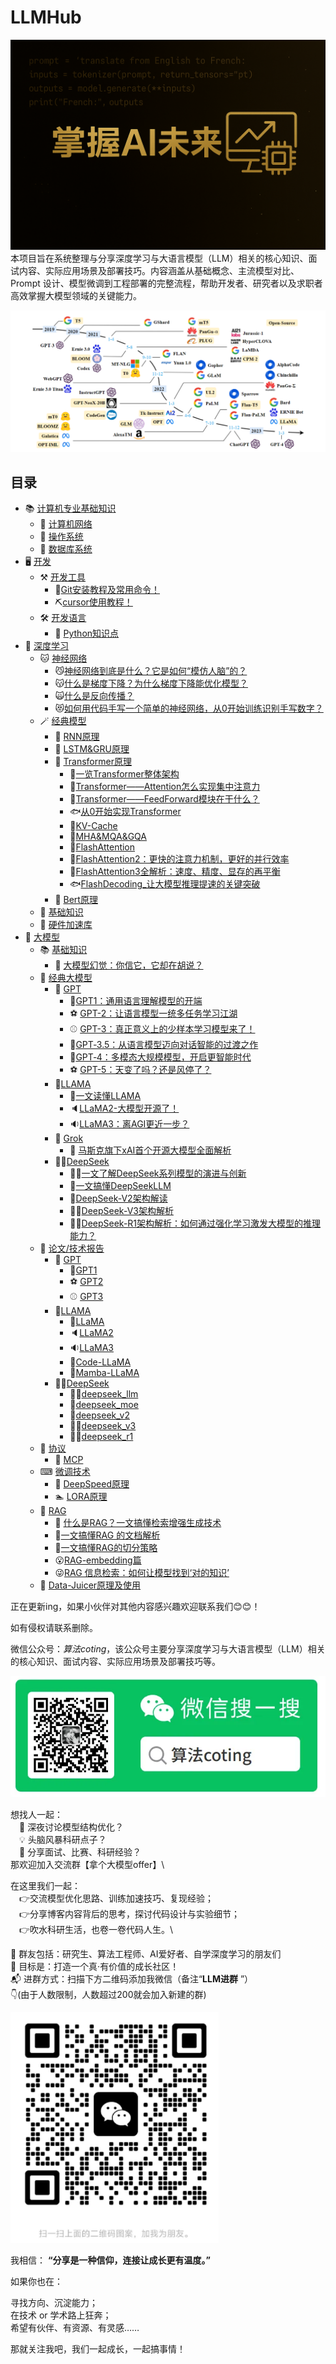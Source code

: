 <!--
 * @Author: zhangting
 * @Date: 2025-05-22 11:37:41
 * @LastEditors: Do not edit
 * @LastEditTime: 2025-07-08 18:22:23
 * @FilePath: /zhangting/LLMHub/README.md
-->
# LLMHub
![image](./img/LLMHub.png)
本项目旨在系统整理与分享深度学习与大语言模型（LLM）相关的核心知识、面试内容、实际应用场景及部署技巧。内容涵盖从基础概念、主流模型对比、Prompt 设计、模型微调到工程部署的完整流程，帮助开发者、研究者以及求职者高效掌握大模型领域的关键能力。

![image](./img/development_of_llm.png)

## 目录
- 📚 [计算机专业基础知识](./计算机专业基础知识/)
    - 📗 [计算机网络](./计算机专业基础知识/计算机网络.md)
    - 📘 [操作系统](./计算机专业基础知识/操作系统.md)
    - 📙 [数据库系统](./计算机专业基础知识/数据库系统.md)
- 🖥️ [开发](./开发/)
    - ⚒️ [开发工具](./开发/开发工具/)
        - 🔨[Git安装教程及常用命令！](./开发/开发工具/Git安装教程及常用命令！.md)
        - ⛏️[cursor使用教程！](./开发/开发工具/cursor使用教程！.md)
    - 🛠️ [开发语言](./开发/开发工具/)
        - 🐍 [Python知识点](./开发/Python知识点.md)
- 🐫 [深度学习](./deep-learning/)
    - 🐱 [神经网络](./deep-learning/神经网络/)
        - 😼[神经网络到底是什么？它是如何“模仿人脑”的？](./deep-learning/神经网络/什么是神经网络.md)
        - 😽[什么是梯度下降？为什么梯度下降能优化模型？](./deep-learning/神经网络/什么是梯度下降？为什么梯度下降能优化模型？.md)
        - 🙀[什么是反向传播？](./deep-learning/神经网络/什么是反向传播？.md)
        - 😻[如何用代码手写一个简单的神经网络，从0开始训练识别手写数字？](./deep-learning/神经网络/从0开始训练识别手写数字.md)
    - 🪄 [经典模型](./deep-learning/经典模型/)
        - 🐎 [RNN原理](./deep-learning/经典模型/RNN.md)
        - 🐏 [LSTM&GRU原理](./deep-learning/经典模型/LSTM&GRU.md)
        - 🎣 [Transformer原理](./deep-learning/经典模型/Transformer.md)
            - 🐳[一览Transformer整体架构](./deep-learning/经典模型/transformer/一览Transformer整体架构.md)
            - 🐋[Transformer——Attention怎么实现集中注意力](./deep-learning/经典模型/transformer/Transformer——Attention怎么实现集中注意力.md)
            - 🐬[Transformer——FeedForward模块在干什么？](./deep-learning/经典模型/transformer/Transformer——FeedForward模块在干什么？.md)
            - 🐟[从0开始实现Transformer](./deep-learning/经典模型/transformer/从0开始实现Transformer.md)
            - 🐳[KV-Cache](./deep-learning/经典模型/transformer/KV-Cache.md)
            - 🐠[MHA&MQA&GQA](./deep-learning/经典模型/transformer/MHA&MQA&GQA.md)
            - 🐡[FlashAttention](./deep-learning/经典模型/transformer/FlashAttention.md)
            - 🦈[FlashAttention2：更快的注意力机制，更好的并行效率](./deep-learning/经典模型/transformer/FlashAttention2：更快的注意力机制，更好的并行效率.md)
            - 🐙[FlashAttention3全解析：速度、精度、显存的再平衡](./deep-learning/经典模型/transformer/FlashAttention3%20全解析：速度、精度、显存的再平衡.md)
            - 🐟[FlashDecoding_让大模型推理提速的关键突破](./deep-learning/经典模型/transformer/FlashDecoding_让大模型推理提速的关键突破.md)
        - 🦋 [Bert原理](./deep-learning/经典模型/Bert.md)
    - 🐹 [基础知识](./deep-learning/基础知识.md)
    - 💽 [硬件加速库](./deep-learning/加速计算支持层（硬件加速库）.md)
- 🦜 [大模型](./大模型)
    - 📚 [基础知识](./大模型/基础知识.md)
        - 📕 [大模型幻觉：你信它，它却在胡说？](./大模型/大模型幻觉：你信它，它却在胡说？.md)
    - 🔔 [经典大模型](./大模型/经典大模型/)
        - 🏀 [GPT](./大模型/经典大模型/GPT/)
            - 🎱[GPT1：通用语言理解模型的开端](./大模型/经典大模型/GPT/GPT1：通用语言理解模型的开端.md)
            - ⚽ [GPT-2：让语言模型一统多任务学习江湖](./大模型/经典大模型/GPT/GPT-2：让语言模型一统多任务学习江湖.md)
            - ⚾ [GPT-3：真正意义上的少样本学习模型来了！](./大模型/经典大模型/GPT/GPT-3：真正意义上的少样本学习模型来了！.md)
            - 🥎[GPT‑3.5：从语言模型迈向对话智能的过渡之作](./大模型/经典大模型/GPT/GPT‑3.5：从语言模型迈向对话智能的过渡之作.md)
            - 🏐[GPT‑4：多模态大规模模型，开启更智能时代](./大模型/经典大模型/GPT/GPT‑4：多模态大规模模型，开启更智能时代.md)
            - ⚽ [GPT-5：天变了吗？还是风停了？](./大模型/经典大模型/GPT/GPT-5：天变了吗？还是风停了？.md)
        - 📣[LLAMA](./大模型/经典大模型/LLAMA/)
            - 📢[一文读懂LLAMA](./大模型/经典大模型/LLAMA/一文读懂LLAMA.md)
            - 🔈[LLaMA2-大模型开源了！](./大模型/经典大模型/LLAMA/LLaMA2-大模型开源了！.md)
            - 🔉[LLaMA3：离AGI更近一步？](./大模型/经典大模型/LLAMA/LLaMA%203：离%20AGI%20更近一步？.md)
        - 📠 [Grok](./大模型/经典大模型/Grok/)
            - 📱 [马斯克旗下xAI首个开源大模型全面解析](./大模型/经典大模型/Grok/Grok-1：马斯克旗下%20xAI%20首个开源大模型全面解析.md)
        - 🙋‍♀️[DeepSeek](./大模型/经典大模型/DeepSeek/)
            - 🙋‍♂️[一文了解DeepSeek系列模型的演进与创新](./大模型/经典大模型/DeepSeek/一文了解%20DeepSeek%20系列模型的演进与创新.md)
            - 🙋[一文搞懂DeepSeekLLM](./大模型/经典大模型/DeepSeek/一文搞懂DeepSeek%20LLM.md)
            - 💁[DeepSeek-V2架构解读](./大模型/经典大模型/DeepSeek/DeepSeek-V2%20架构解读.md)
            - 💁‍♂️[DeepSeek-V3架构解析](./大模型/经典大模型/DeepSeek/DeepSeek-V3%20架构解析.md)
            - 💁‍♀️[DeepSeek-R1架构解析：如何通过强化学习激发大模型的推理能力？](./大模型/经典大模型/DeepSeek/DeepSeek-R1%20架构解析：如何通过强化学习激发大模型的推理能力？.md)
    - 🔔 [论文/技术报告](./paper)
        - 🏀 [GPT](./paper/gpt/)
            - 🎱[GPT1](./paper/gpt/gpt1.pdf)
            - ⚽ [GPT2](./paper/gpt/gpt2.pdf)
            - ⚾ [GPT3](./paper/gpt/gpt3.pdf)
        - 📣[LLAMA](./paper/LLaMA/)
            - 📢[LLaMA](./paper/LLaMA/LLaMA.pdf)
            - 🔈[LLaMA2](./paper/LLaMA/LLaMA2.pdf)
            - 🔉[LLaMA3](./paper/LLaMA/LLaMA3.pdf)
            - 📯[Code-LLaMA](./paper/LLaMA/Code-LLaMA.pdf)
            - 🎺[Mamba-LLaMA](./paper/LLaMA/Mamba-LLaMA.pdf)
        - 🧙‍♀️[DeepSeek](./paper/DeepSeek/)
            - 🧙‍♂️[deepseek_llm](./paper/DeepSeek/deepseek_llm.pdf)
            - 🧙[deepseek_moe](./paper/DeepSeek/deepseek_moe.pdf)
            - 🦸[deepseek_v2](./paper/DeepSeek/deepseek_v2.pdf)
            - 🦸‍♂️[deepseek_v3](./paper/DeepSeek/deepseek_v3.pdf)
            - 🦸‍♀️[deepseek_r1](./paper/DeepSeek/deepseek_r1.pdf)
    - 📄 [协议](./协议/)
        - 📄 [MCP](./协议/大模型背后的协议与接口设计（一）-%20%20MCP.md)
    - ⌨ [微调技术](./大模型/微调技术/)
        - 🏃‍ [DeepSpeed原理](./大模型/微调技术/DeepSpeed.md)
        - 🏊‍ [LORA原理](./大模型/微调技术/LORA.md)
    - 🧐 [RAG](./RAG/doc/)
        - 🦋 [什么是RAG？一文搞懂检索增强生成技术](./大模型/RAG/doc/什么是RAG？一文搞懂检索增强生成技术.md)
        - 🤗[一文搞懂RAG 的文档解析](./大模型/RAG/doc/一文搞懂RAG%20的文档解析.md)
        - 🙂[一文搞懂RAG的切分策略](./大模型/RAG/doc/一文搞懂RAG的切分策略.md)
        - 😮[RAG-embedding篇](./大模型/RAG/doc/RAG-embedding篇.md)
        - 😜[RAG 信息检索：如何让模型找到‘对的知识’](./大模型/RAG/doc/RAG%20信息检索：如何让模型找到‘对的知识’.md)
    - 📑 [Data-Juicer原理及使用](./大模型/Data-Juicer.md)


正在更新ing，如果小伙伴对其他内容感兴趣欢迎联系我们😊😊！


如有侵权请联系删除。

微信公众号：*算法coting*，该公众号主要分享深度学习与大语言模型（LLM）相关的核心知识、面试内容、实际应用场景及部署技巧等。


![image](./img/微信公众号.png)


想找人一起：\
&emsp;🤔 深夜讨论模型结构优化？\
&emsp;💡 头脑风暴科研点子？\
&emsp;🧪 分享面试、比赛、科研经验？\
那欢迎加入交流群【拿个大模型offer】\



在这里我们一起：\
&emsp;👉交流模型优化思路、训练加速技巧、复现经验；\
&emsp;👉分享博客内容背后的思考，探讨代码设计与实验细节；\
&emsp;👉吹水科研生活，也卷一卷代码人生。\



📌 群友包括：研究生、算法工程师、AI爱好者、自学深度学习的朋友们\
🎯 目标是：打造一个真·有价值的成长社区！\
📬 进群方式：扫描下方二维码添加我微信（备注“**LLM进群** ”）\
👇(由于人数限制，人数超过200就会加入新建的群)<br>

![image](./img/微信二维码.png)

我相信： **“分享是一种信仰，连接让成长更有温度。”** 

如果你也在：<br>

寻找方向、沉淀能力；<br>
在技术 or 学术路上狂奔；<br>
希望有伙伴、有资源、有灵感……<br>

那就关注我吧，我们一起成长，一起搞事情！ 

